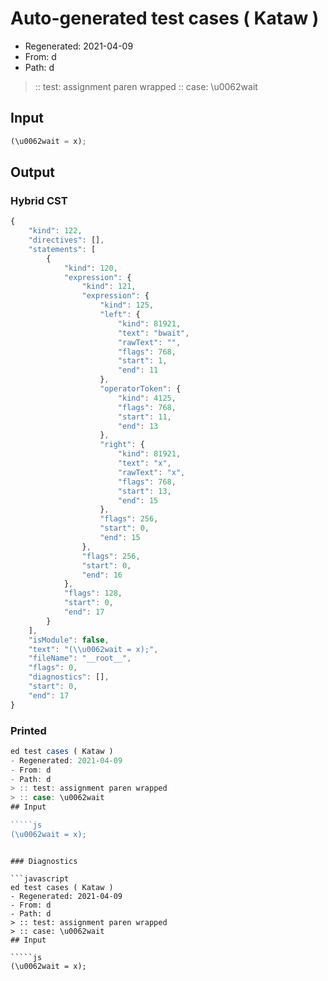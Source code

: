 # Auto-generated test cases ( Kataw )
- Regenerated: 2021-04-09
- From: d
- Path: d
> :: test: assignment paren wrapped
> :: case: \u0062wait
## Input

`````js
(\u0062wait = x);
`````

## Output

### Hybrid CST

```javascript
{
    "kind": 122,
    "directives": [],
    "statements": [
        {
            "kind": 120,
            "expression": {
                "kind": 121,
                "expression": {
                    "kind": 125,
                    "left": {
                        "kind": 81921,
                        "text": "bwait",
                        "rawText": "",
                        "flags": 768,
                        "start": 1,
                        "end": 11
                    },
                    "operatorToken": {
                        "kind": 4125,
                        "flags": 768,
                        "start": 11,
                        "end": 13
                    },
                    "right": {
                        "kind": 81921,
                        "text": "x",
                        "rawText": "x",
                        "flags": 768,
                        "start": 13,
                        "end": 15
                    },
                    "flags": 256,
                    "start": 0,
                    "end": 15
                },
                "flags": 256,
                "start": 0,
                "end": 16
            },
            "flags": 128,
            "start": 0,
            "end": 17
        }
    ],
    "isModule": false,
    "text": "(\\u0062wait = x);",
    "fileName": "__root__",
    "flags": 0,
    "diagnostics": [],
    "start": 0,
    "end": 17
}
```

### Printed

```javascript
ed test cases ( Kataw )
- Regenerated: 2021-04-09
- From: d
- Path: d
> :: test: assignment paren wrapped
> :: case: \u0062wait
## Input

`````js
(\u0062wait = x);
`````
```

### Diagnostics

```javascript
ed test cases ( Kataw )
- Regenerated: 2021-04-09
- From: d
- Path: d
> :: test: assignment paren wrapped
> :: case: \u0062wait
## Input

`````js
(\u0062wait = x);
`````
```

